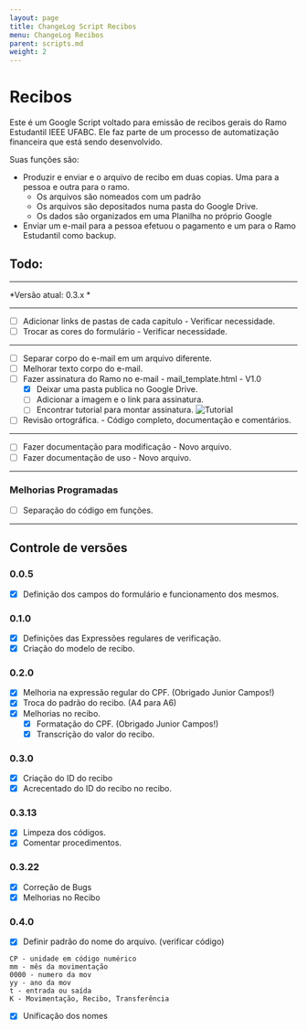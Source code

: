 ```yaml
---
layout: page
title: ChangeLog Script Recibos
menu: ChangeLog Recibos
parent: scripts.md
weight: 2
---
```


# Recibos

Este é um Google Script voltado para emissão de recibos gerais do Ramo Estudantil IEEE UFABC. Ele faz parte de um processo de automatização financeira que está sendo desenvolvido.

Suas funções são:
- Produzir e enviar e o arquivo de recibo em duas copias. Uma para a pessoa e outra para o ramo.
  - Os arquivos são nomeados com um padrão
  - Os arquivos são depositados numa pasta do Google Drive.
  - Os dados são organizados em uma Planilha no próprio Google
- Enviar um e-mail para a pessoa efetuou o pagamento e um para o Ramo Estudantil como backup.

## Todo:

---------------------------------------------------------------------------

*Versão atual: 0.3.x *

---------------------------------------------------------------------------

- [ ] Adicionar links de pastas de cada capitulo - Verificar necessidade.
- [ ] Trocar as cores do formulário - Verificar necessidade. 

---------------------------------------------------------------------------

- [ ] Separar corpo do e-mail em um arquivo diferente.
- [ ] Melhorar texto corpo do e-mail.
- [ ] Fazer assinatura do Ramo no e-mail - mail_template.html - V1.0
  - [x] Deixar uma pasta publica no Google Drive.
  - [ ] Adicionar a imagem e o link para assinatura.
  - [ ] Encontrar tutorial para montar assinatura.
    ![Tutorial](https://drive.google.com/uc?id=0B8CcpExpMKFlX1hhTldISF9jU0E)
- [ ] Revisão ortográfica. - Código completo, documentação e comentários.

---------------------------------------------------------------------------

- [ ] Fazer documentação para modificação - Novo arquivo.
- [ ] Fazer documentação de uso - Novo arquivo.

---------------------------------------------------------------------------

### Melhorias Programadas

- [ ] Separação do código em funções.

---------------------------------------------------------------------------

## Controle de versões

### **0.0.5**

- [x] Definição dos campos do formulário e funcionamento dos mesmos.

### **0.1.0**
- [x] Definições das Expressões regulares de verificação.
- [x] Criação do modelo de recibo.

### **0.2.0**

- [x] Melhoria na expressão regular do CPF. (Obrigado Junior Campos!)
- [x] Troca do padrão do recibo. (A4 para A6)
- [x] Melhorias no recibo.
  - [x] Formatação do CPF. (Obrigado Junior Campos!)
  - [x] Transcrição do valor do recibo.

### **0.3.0**

- [x] Criação do ID do recibo
- [x] Acrecentado do ID do recibo no recibo.

### **0.3.13**

- [x] Limpeza dos códigos.
- [x] Comentar procedimentos.

### **0.3.22**

- [x] Correção de Bugs
- [x] Melhorias no Recibo

### 0.4.0

- [x] Definir padrão do nome do arquivo. (verificar código)

```O Nome do arquivo CPmm0000yyTK
CP - unidade em código numérico
mm - mês da movimentação
0000 - numero da mov
yy - ano da mov
t - entrada ou saída
K - Movimentação, Recibo, Transferência
```
- [x] Unificação dos nomes
